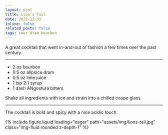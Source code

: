 ```yaml
---
layout: post
title: Lion's Tail
date: 2022-12-31 
inline: false
related_posts: false
tags: sour dram bourbon
---
```


A great cocktail that went in-and-out of fashion a few times over the past century.

---

* 2 oz bourbon
* 0.5 oz allpsice dram
* 0.5 oz lime juice
* 1 tsp 2:1 syrup
* 1 dash ANgostura bitters

Shake all ingredients with ice and strain into a chilled coupe glass.

---

The cocktail is bold and spicy with a nice acidic touch.

{% include figure.liquid loading="eager" path="assets/img/lions-tail.jpg" class="img-fluid rounded z-depth-1" %}